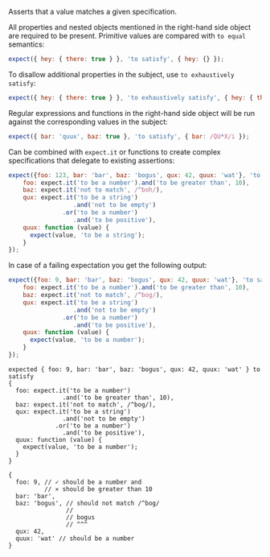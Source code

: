 Asserts that a value matches a given specification.

All properties and nested objects mentioned in the right-hand side object are
required to be present. Primitive values are compared with `to equal` semantics:

```javascript
expect({ hey: { there: true } }, 'to satisfy', { hey: {} });
```

To disallow additional properties in the subject, use `to exhaustively satisfy`:

```javascript
expect({ hey: { there: true } }, 'to exhaustively satisfy', { hey: { there: true } });
```

Regular expressions and functions in the right-hand side object will be run
against the corresponding values in the subject:

```javascript
expect({ bar: 'quux', baz: true }, 'to satisfy', { bar: /QU*X/i });
```

Can be combined with `expect.it` or functions to create complex
specifications that delegate to existing assertions:

```javascript
expect({foo: 123, bar: 'bar', baz: 'bogus', qux: 42, quux: 'wat'}, 'to satisfy', {
    foo: expect.it('to be a number').and('to be greater than', 10),
    baz: expect.it('not to match', /^boh/),
    qux: expect.it('to be a string')
                  .and('not to be empty')
               .or('to be a number')
                  .and('to be positive'),
    quux: function (value) {
      expect(value, 'to be a string');
    }
});
```

In case of a failing expectation you get the following output:

```javascript
expect({foo: 9, bar: 'bar', baz: 'bogus', qux: 42, quux: 'wat'}, 'to satisfy', {
    foo: expect.it('to be a number').and('to be greater than', 10),
    baz: expect.it('not to match', /^bog/),
    qux: expect.it('to be a string')
                  .and('not to be empty')
               .or('to be a number')
                  .and('to be positive'),
    quux: function (value) {
      expect(value, 'to be a number');
    }
});
```

```output
expected { foo: 9, bar: 'bar', baz: 'bogus', qux: 42, quux: 'wat' } to satisfy
{
  foo: expect.it('to be a number')
               .and('to be greater than', 10),
  baz: expect.it('not to match', /^bog/),
  qux: expect.it('to be a string')
               .and('not to be empty')
             .or('to be a number')
               .and('to be positive'),
  quux: function (value) {
    expect(value, 'to be a number');
  }
}

{
  foo: 9, // ✓ should be a number and
          // ⨯ should be greater than 10
  bar: 'bar',
  baz: 'bogus', // should not match /^bog/
                //
                // bogus
                // ^^^
  qux: 42,
  quux: 'wat' // should be a number
}
```
